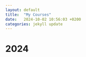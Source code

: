 ```yaml
---
layout: default
title:  "My Courses"
date:   2024-10-02 10:56:03 +0200
categories: jekyll update
---
```


# 2024